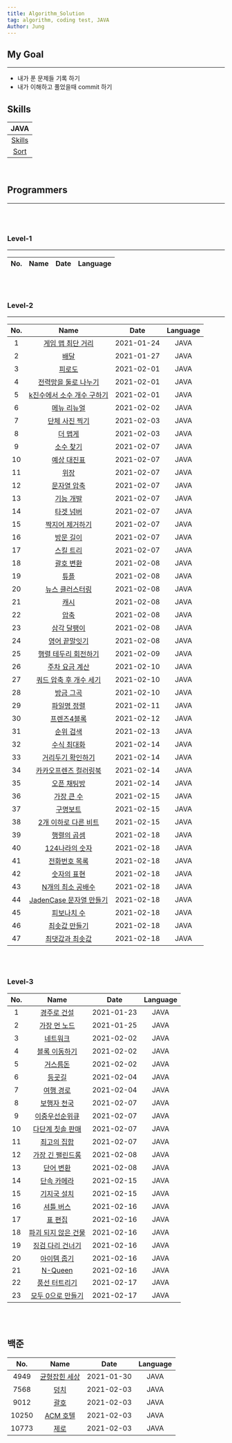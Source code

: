 ```yaml
---
title: Algorithm_Solution
tag: algorithm, coding test, JAVA
Author: Jung
---
```


## My Goal

---

- 내가 푼 문제들 기록 하기
- 내가 이해하고 풀었을때 commit 하기

## Skills

|              JAVA               |
| :-----------------------------: |
| [Skills](./java_skill/skill.md) |
|  [Sort](./java_skill/sort.md)   |

</br>

## Programmers

---

</br>
</br>

### Level-1

---

| No. | Name | Date | Language |
| :-: | :--: | :--: | -------- |

</br>
</br>

### Level-2

---

| No. |                               Name                               |    Date    | Language |
| :-: | :--------------------------------------------------------------: | :--------: | :------: |
|  1  |     [게임 맵 최단 거리](./programmers/level2/solution01.md)      | 2021-01-24 |   JAVA   |
|  2  |            [배달](./programmers/level2/solution02.md)            | 2021-01-27 |   JAVA   |
|  3  |           [피로도](./programmers/level2/solution03.md)           | 2021-02-01 |   JAVA   |
|  4  |    [전력망을 둘로 나누기](./programmers/level2/solution04.md)    | 2021-02-01 |   JAVA   |
|  5  | [k진수에서 소수 개수 구하기](./programmers/level2/solution05.md) | 2021-02-01 |   JAVA   |
|  6  |        [메뉴 리뉴얼](./programmers/level2/solution06.md)         | 2021-02-02 |   JAVA   |
|  7  |       [단체 사진 찍기](./programmers/level2/solution07.md)       | 2021-02-03 |   JAVA   |
|  8  |          [더 맵게](./programmers/level2/solution08.md)           | 2021-02-03 |   JAVA   |
|  9  |         [소수 찾기](./programmers/level2/solution09.md)          | 2021-02-07 |   JAVA   |
| 10  |        [예상 대진표](./programmers/level2/solution10.md)         | 2021-02-07 |   JAVA   |
| 11  |            [위장](./programmers/level2/solution11.md)            | 2021-02-07 |   JAVA   |
| 12  |        [문자열 압축](./programmers/level2/solution12.md)         | 2021-02-07 |   JAVA   |
| 13  |         [기능 개발](./programmers/level2/solution13.md)          | 2021-02-07 |   JAVA   |
| 14  |         [타겟 넘버](./programmers/level2/solution14.md)          | 2021-02-07 |   JAVA   |
| 15  |      [짝지어 제거하기](./programmers/level2/solution15.md)       | 2021-02-07 |   JAVA   |
| 16  |         [방문 길이](./programmers/level2/solution16.md)          | 2021-02-07 |   JAVA   |
| 17  |         [스킬 트리](./programmers/level2/solution17.md)          | 2021-02-07 |   JAVA   |
| 18  |         [괄호 변환](./programmers/level2/solution18.md)          | 2021-02-08 |   JAVA   |
| 19  |            [튜플](./programmers/level2/solution19.md)            | 2021-02-08 |   JAVA   |
| 20  |      [뉴스 클러스터링](./programmers/level2/solution20.md)       | 2021-02-08 |   JAVA   |
| 21  |            [캐시](./programmers/level2/solution21.md)            | 2021-02-08 |   JAVA   |
| 22  |            [압축](./programmers/level2/solution22.md)            | 2021-02-08 |   JAVA   |
| 23  |        [삼각 달팽이](./programmers/level2/solution23.md)         | 2021-02-08 |   JAVA   |
| 24  |       [영어 끝말잇기](./programmers/level2/solution24.md)        | 2021-02-08 |   JAVA   |
| 25  |    [행렬 테두리 회전하기](./programmers/level2/solution25.md)    | 2021-02-09 |   JAVA   |
| 26  |       [주차 요금 계산](./programmers/level2/solution26.md)       | 2021-02-10 |   JAVA   |
| 27  |   [쿼드 압축 후 개수 세기](./programmers/level2/solution27.md)   | 2021-02-10 |   JAVA   |
| 28  |         [방금 그곡](./programmers/level2/solution28.md)          | 2021-02-10 |   JAVA   |
| 29  |        [파일명 정렬](./programmers/level2/solution29.md)         | 2021-02-11 |   JAVA   |
| 30  |        [프렌즈4블록](./programmers/level2/solution30.md)         | 2021-02-12 |   JAVA   |
| 31  |         [순위 검색](./programmers/level2/solution31.md)          | 2021-02-13 |   JAVA   |
| 32  |        [수식 최대화](./programmers/level2/solution32.md)         | 2021-02-14 |   JAVA   |
| 33  |     [거리두기 확인하기](./programmers/level2/solution33.md)      | 2021-02-14 |   JAVA   |
| 34  |   [카카오프렌즈 컬러링북](./programmers/level2/solution34.md)    | 2021-02-14 |   JAVA   |
| 35  |        [오픈 채팅방](./programmers/level2/solution35.md)         | 2021-02-14 |   JAVA   |
| 36  |         [가장 큰 수](./programmers/level2/solution36.md)         | 2021-02-15 |   JAVA   |
| 37  |          [구명보트](./programmers/level2/solution37.md)          | 2021-02-15 |   JAVA   |
| 38  |    [2개 이하로 다른 비트](./programmers/level2/solution38.md)    | 2021-02-15 |   JAVA   |
| 39  |        [행렬의 곱셈](./programmers/level2/solution39.md)         | 2021-02-18 |   JAVA   |
| 40  |       [124나라의 숫자](./programmers/level2/solution40.md)       | 2021-02-18 |   JAVA   |
| 41  |       [전화번호 목록](./programmers/level2/solution41.md)        | 2021-02-18 |   JAVA   |
| 42  |        [숫자의 표현](./programmers/level2/solution42.md)         | 2021-02-18 |   JAVA   |
| 43  |     [N개의 최소 공배수](./programmers/level2/solution43.md)      | 2021-02-18 |   JAVA   |
| 44  |  [JadenCase 문자열 만들기](./programmers/level2/solution44.md)   | 2021-02-18 |   JAVA   |
| 45  |        [피보나치 수](./programmers/level2/solution45.md)         | 2021-02-18 |   JAVA   |
| 46  |       [최솟값 만들기](./programmers/level2/solution46.md)        | 2021-02-18 |   JAVA   |
| 47  |      [최댓값과 최솟값](./programmers/level2/solution47.md)       | 2021-02-18 |   JAVA   |

</br>
</br>

### Level-3

| No. |                           Name                            |    Date    | Language |
| :-: | :-------------------------------------------------------: | :--------: | :------: |
|  1  |     [경주로 건설](./programmers/level3/solution01.md)     | 2021-01-23 |   JAVA   |
|  2  |    [가장 먼 노드](./programmers/level3/solution02.md)     | 2021-01-25 |   JAVA   |
|  3  |      [네트워크](./programmers/level3/solution03.md)       | 2021-02-02 |   JAVA   |
|  4  |    [블록 이동하기](./programmers/level3/solution04.md)    | 2021-02-02 |   JAVA   |
|  5  |      [거스름돈](./programmers/level3/solution05.md)       | 2021-02-02 |   JAVA   |
|  6  |       [등굣길](./programmers/level3/solution06.md)        | 2021-02-04 |   JAVA   |
|  7  |      [여행 경로](./programmers/level3/solution07.md)      | 2021-02-04 |   JAVA   |
|  8  |     [보행자 천국](./programmers/level3/solution08.md)     | 2021-02-07 |   JAVA   |
|  9  |   [이중우선순위큐](./programmers/level3/solution09.md)    | 2021-02-07 |   JAVA   |
| 10  |  [다단계 칫솔 판매](./programmers/level3/solution10.md)   | 2021-02-07 |   JAVA   |
| 11  |     [최고의 집합](./programmers/level3/solution11.md)     | 2021-02-07 |   JAVA   |
| 12  |  [가장 긴 팰린드롬](./programmers/level3/solution12.md)   | 2021-02-08 |   JAVA   |
| 13  |      [단어 변환](./programmers/level3/solution13.md)      | 2021-02-08 |   JAVA   |
| 14  |     [단속 카메라](./programmers/level3/solution14.md)     | 2021-02-15 |   JAVA   |
| 15  |     [기지국 설치](./programmers/level3/solution15.md)     | 2021-02-15 |   JAVA   |
| 16  |      [셔틀 버스](./programmers/level3/solution16.md)      | 2021-02-16 |   JAVA   |
| 17  |       [표 편집](./programmers/level3/solution17.md)       | 2021-02-16 |   JAVA   |
| 18  | [파괴 되지 않은 건물](./programmers/level3/solution18.md) | 2021-02-16 |   JAVA   |
| 19  |  [징검 다리 건너기](./programmers/level3/solution19.md)   | 2021-02-16 |   JAVA   |
| 20  |     [아이템 줍기](./programmers/level3/solution20.md)     | 2021-02-16 |   JAVA   |
| 21  |       [N-Queen](./programmers/level3/solution21.md)       | 2021-02-16 |   JAVA   |
| 22  |    [풍선 터트리기](./programmers/level3/solution22.md)    | 2021-02-17 |   JAVA   |
| 23  |  [모두 0으로 만들기](./programmers/level3/solution23.md)  | 2021-02-17 |   JAVA   |

</br>
</br>

## 백준

|  No.  |                       Name                       |    Date    | Language |
| :---: | :----------------------------------------------: | :--------: | :------: |
| 4949  | [균형잡힌 세상](./baekjoon/class2/solution01.md) | 2021-01-30 |   JAVA   |
| 7568  |     [덩치](./baekjoon/class2/solution02.md)      | 2021-02-03 |   JAVA   |
| 9012  |     [괄호](./baekjoon/class2/solution03.md)      | 2021-02-03 |   JAVA   |
| 10250 |   [ACM 호텔](./baekjoon/class2/solution04.md)    | 2021-02-03 |   JAVA   |
| 10773 |     [제로](./baekjoon/class2/solution05.md)      | 2021-02-03 |   JAVA   |

</br>
</br>
